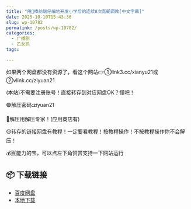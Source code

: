 ```yaml
---
title: "用🥩棒前端仔细地开发小学后的连续8次高朝调教[中文字幕]"
date: 2025-10-10T15:43:36
slug: wp-10782
permalink: /posts/wp-10782/
categories:
  - 广播剧
  - 乙女抓
tags:

---
```


如果两个网盘都没有资源了，看这个网站👉①link3.cc/xianyu21或②vlink.cc/ziyuan21

(本站)不需要注册账号！直接转存到对应网盘OK？懂吧！

🟢解压密码:ziyuan21

🔵解压用解压专家！(应用商店有)

🟡转存的链接网盘有教程！一定要看教程！按教程操作！不按教程操作你不会解压！

💰🈶能力的宝，可以点左下角赞赏支持一下网站运行

## 📦 下载链接
- [百度网盘](https://blziyuan21.com/pay-download/10782?key=b1832e02e1&down_id=0)
- [本地下载](https://blziyuan21.com/pay-download/10782?key=b1832e02e1&down_id=1)

